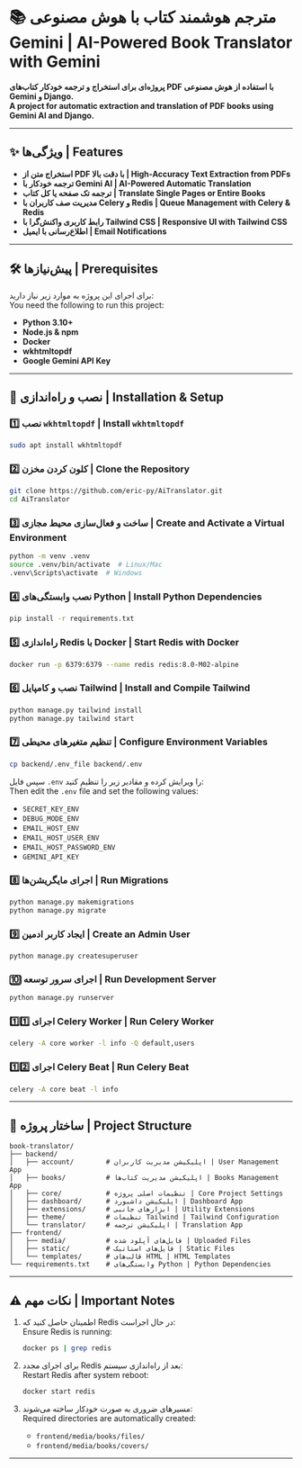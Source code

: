# 📚 مترجم هوشمند کتاب با هوش مصنوعی Gemini | AI-Powered Book Translator with Gemini

**پروژه‌ای برای استخراج و ترجمه خودکار کتاب‌های PDF با استفاده از هوش مصنوعی Gemini و Django.**  
**A project for automatic extraction and translation of PDF books using Gemini AI and Django.**

---

## ✨ ویژگی‌ها | Features

- **استخراج متن از PDF با دقت بالا | High-Accuracy Text Extraction from PDFs**
- **ترجمه خودکار با Gemini AI | AI-Powered Automatic Translation**
- **ترجمه تک صفحه یا کل کتاب | Translate Single Pages or Entire Books**
- **مدیریت صف کاربران با Celery و Redis | Queue Management with Celery & Redis**
- **رابط کاربری واکنش‌گرا با Tailwind CSS | Responsive UI with Tailwind CSS**
- **اطلاع‌رسانی با ایمیل | Email Notifications**

---

## 🛠 پیش‌نیازها | Prerequisites

برای اجرای این پروژه به موارد زیر نیاز دارید:  
You need the following to run this project:

- **Python 3.10+**
- **Node.js & npm**
- **Docker**
- **wkhtmltopdf**
- **Google Gemini API Key**

---

## 🚀 نصب و راه‌اندازی | Installation & Setup

### 1️⃣ نصب `wkhtmltopdf` | Install `wkhtmltopdf`

```bash
sudo apt install wkhtmltopdf
```

### 2️⃣ کلون کردن مخزن | Clone the Repository

```bash
git clone https://github.com/eric-py/AiTranslator.git
cd AiTranslator
```

### 3️⃣ ساخت و فعال‌سازی محیط مجازی | Create and Activate a Virtual Environment

```bash
python -m venv .venv
source .venv/bin/activate  # Linux/Mac
.venv\Scripts\activate  # Windows
```

### 4️⃣ نصب وابستگی‌های Python | Install Python Dependencies

```bash
pip install -r requirements.txt
```

### 5️⃣ راه‌اندازی Redis با Docker | Start Redis with Docker

```bash
docker run -p 6379:6379 --name redis redis:8.0-M02-alpine
```

### 6️⃣ نصب و کامپایل Tailwind | Install and Compile Tailwind

```bash
python manage.py tailwind install
python manage.py tailwind start
```

### 7️⃣ تنظیم متغیرهای محیطی | Configure Environment Variables

```bash
cp backend/.env_file backend/.env
```

سپس فایل `.env` را ویرایش کرده و مقادیر زیر را تنظیم کنید:  
Then edit the `.env` file and set the following values:

- `SECRET_KEY_ENV`
- `DEBUG_MODE_ENV`
- `EMAIL_HOST_ENV`
- `EMAIL_HOST_USER_ENV`
- `EMAIL_HOST_PASSWORD_ENV`
- `GEMINI_API_KEY`

### 8️⃣ اجرای مایگریشن‌ها | Run Migrations

```bash
python manage.py makemigrations
python manage.py migrate
```

### 9️⃣ ایجاد کاربر ادمین | Create an Admin User

```bash
python manage.py createsuperuser
```

### 🔟 اجرای سرور توسعه | Run Development Server

```bash
python manage.py runserver
```

### 1️⃣1️⃣ اجرای Celery Worker | Run Celery Worker

```bash
celery -A core worker -l info -Q default,users
```

### 1️⃣2️⃣ اجرای Celery Beat | Run Celery Beat

```bash
celery -A core beat -l info
```

---

## 📂 ساختار پروژه | Project Structure

```
book-translator/
├── backend/
│   ├── account/        # اپلیکیشن مدیریت کاربران | User Management App
│   ├── books/          # اپلیکیشن مدیریت کتاب‌ها | Books Management App
│   ├── core/           # تنظیمات اصلی پروژه | Core Project Settings
│   ├── dashboard/      # اپلیکیشن داشبورد | Dashboard App
│   ├── extensions/     # ابزارهای جانبی | Utility Extensions
│   ├── theme/          # تنظیمات Tailwind | Tailwind Configuration
│   └── translator/     # اپلیکیشن ترجمه | Translation App
├── frontend/
│   ├── media/          # فایل‌های آپلود شده | Uploaded Files
│   ├── static/         # فایل‌های استاتیک | Static Files
│   └── templates/      # قالب‌های HTML | HTML Templates
└── requirements.txt    # وابستگی‌های Python | Python Dependencies
```

---

## ⚠️ نکات مهم | Important Notes

1. اطمینان حاصل کنید که Redis در حال اجراست:  
    Ensure Redis is running:
    
    ```bash
    docker ps | grep redis
    ```
    
2. برای اجرای مجدد Redis بعد از راه‌اندازی سیستم:  
    Restart Redis after system reboot:
    
    ```bash
    docker start redis
    ```
    
3. مسیرهای ضروری به صورت خودکار ساخته می‌شوند:  
    Required directories are automatically created:
    
    - `frontend/media/books/files/`
    - `frontend/media/books/covers/`

---
